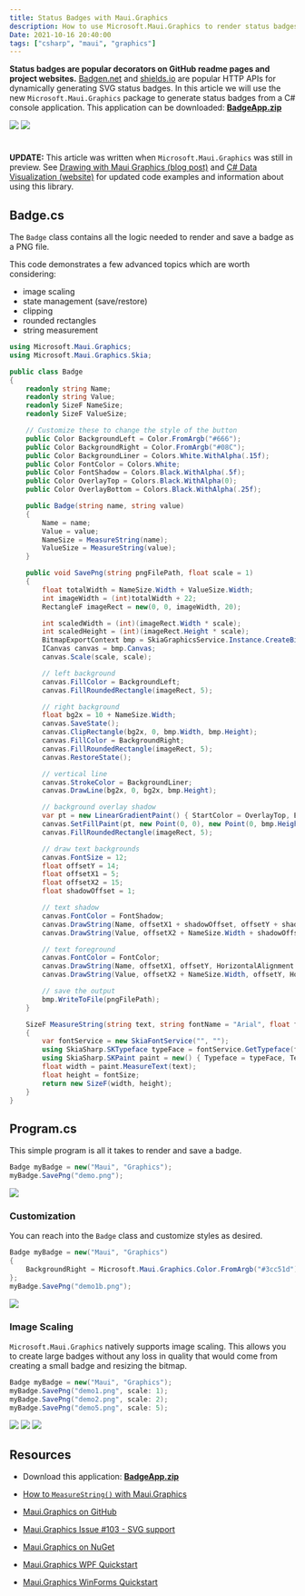 ```yaml
---
title: Status Badges with Maui.Graphics
description: How to use Microsoft.Maui.Graphics to render status badges
Date: 2021-10-16 20:40:00
tags: ["csharp", "maui", "graphics"]
---
```




**Status badges are popular decorators on GitHub readme pages and project websites.** [Badgen.net](https://badgen.net) and [shields.io](https://shields.io) are popular HTTP APIs for dynamically generating SVG status badges. In this article we will use the new `Microsoft.Maui.Graphics` package to generate status badges from a C# console application. This application can be downloaded: [**BadgeApp.zip**](https://swharden.com/static/2021/11/16/BadgeApp.zip)

<div class="text-center">

![](https://swharden.com/static/2021/11/16/images/demo1.png)
![](https://swharden.com/static/2021/11/16/images/demo1b.png)

</div>


<svg xmlns="http://www.w3.org/2000/svg" style="display: none;">
  <symbol id="check-circle-fill" fill="currentColor" viewBox="0 0 16 16">
    <path d="M16 8A8 8 0 1 1 0 8a8 8 0 0 1 16 0zm-3.97-3.03a.75.75 0 0 0-1.08.022L7.477 9.417 5.384 7.323a.75.75 0 0 0-1.06 1.06L6.97 11.03a.75.75 0 0 0 1.079-.02l3.992-4.99a.75.75 0 0 0-.01-1.05z"/>
  </symbol>
  <symbol id="info-fill" fill="currentColor" viewBox="0 0 16 16">
    <path d="M8 16A8 8 0 1 0 8 0a8 8 0 0 0 0 16zm.93-9.412-1 4.705c-.07.34.029.533.304.533.194 0 .487-.07.686-.246l-.088.416c-.287.346-.92.598-1.465.598-.703 0-1.002-.422-.808-1.319l.738-3.468c.064-.293.006-.399-.287-.47l-.451-.081.082-.381 2.29-.287zM8 5.5a1 1 0 1 1 0-2 1 1 0 0 1 0 2z"/>
  </symbol>
  <symbol id="exclamation-triangle-fill" fill="currentColor" viewBox="0 0 16 16">
    <path d="M8.982 1.566a1.13 1.13 0 0 0-1.96 0L.165 13.233c-.457.778.091 1.767.98 1.767h13.713c.889 0 1.438-.99.98-1.767L8.982 1.566zM8 5c.535 0 .954.462.9.995l-.35 3.507a.552.552 0 0 1-1.1 0L7.1 5.995A.905.905 0 0 1 8 5zm.002 6a1 1 0 1 1 0 2 1 1 0 0 1 0-2z"/>
  </symbol>
</svg>

<div class="alert alert-primary d-flex align-items-center" role="alert">
  <svg class="bi flex-shrink-0 me-2" width="24" height="24" role="img" aria-label="Info:"><use xlink:href="https://swharden.com/static/2021/11/16/#info-fill"/></svg>
  <div>
    <strong>UPDATE:</strong> This article was written when <code>Microsoft.Maui.Graphics</code> was still in preview. See <a href="https://swharden.com/blog/2022-05-25-maui-graphics/" class="fw-bold">Drawing with Maui Graphics (blog post)</a> and <a href="https://swharden.com/csdv/" class="fw-bold">C# Data Visualization (website)</a> for updated code examples and information about using this library.
  </div>
</div>

## Badge.cs

The `Badge` class contains all the logic needed to render and save a badge as a PNG file. 

This code demonstrates a few advanced topics which are worth considering:
* image scaling
* state management (save/restore)
* clipping
* rounded rectangles
* string measurement

```cs
using Microsoft.Maui.Graphics;
using Microsoft.Maui.Graphics.Skia;

public class Badge
{
    readonly string Name;
    readonly string Value;
    readonly SizeF NameSize;
    readonly SizeF ValueSize;

    // Customize these to change the style of the button
    public Color BackgroundLeft = Color.FromArgb("#666");
    public Color BackgroundRight = Color.FromArgb("#08C");
    public Color BackgroundLiner = Colors.White.WithAlpha(.15f);
    public Color FontColor = Colors.White;
    public Color FontShadow = Colors.Black.WithAlpha(.5f);
    public Color OverlayTop = Colors.Black.WithAlpha(0);
    public Color OverlayBottom = Colors.Black.WithAlpha(.25f);

    public Badge(string name, string value)
    {
        Name = name;
        Value = value;
        NameSize = MeasureString(name);
        ValueSize = MeasureString(value);
    }

    public void SavePng(string pngFilePath, float scale = 1)
    {
        float totalWidth = NameSize.Width + ValueSize.Width;
        int imageWidth = (int)totalWidth + 22;
        RectangleF imageRect = new(0, 0, imageWidth, 20);

        int scaledWidth = (int)(imageRect.Width * scale);
        int scaledHeight = (int)(imageRect.Height * scale);
        BitmapExportContext bmp = SkiaGraphicsService.Instance.CreateBitmapExportContext(scaledWidth, scaledHeight);
        ICanvas canvas = bmp.Canvas;
        canvas.Scale(scale, scale);

        // left background
        canvas.FillColor = BackgroundLeft;
        canvas.FillRoundedRectangle(imageRect, 5);

        // right background
        float bg2x = 10 + NameSize.Width;
        canvas.SaveState();
        canvas.ClipRectangle(bg2x, 0, bmp.Width, bmp.Height);
        canvas.FillColor = BackgroundRight;
        canvas.FillRoundedRectangle(imageRect, 5);
        canvas.RestoreState();

        // vertical line
        canvas.StrokeColor = BackgroundLiner;
        canvas.DrawLine(bg2x, 0, bg2x, bmp.Height);

        // background overlay shadow
        var pt = new LinearGradientPaint() { StartColor = OverlayTop, EndColor = OverlayBottom };
        canvas.SetFillPaint(pt, new Point(0, 0), new Point(0, bmp.Height));
        canvas.FillRoundedRectangle(imageRect, 5);

        // draw text backgrounds
        canvas.FontSize = 12;
        float offsetY = 14;
        float offsetX1 = 5;
        float offsetX2 = 15;
        float shadowOffset = 1;

        // text shadow
        canvas.FontColor = FontShadow;
        canvas.DrawString(Name, offsetX1 + shadowOffset, offsetY + shadowOffset, HorizontalAlignment.Left);
        canvas.DrawString(Value, offsetX2 + NameSize.Width + shadowOffset, offsetY + shadowOffset, HorizontalAlignment.Left);

        // text foreground
        canvas.FontColor = FontColor;
        canvas.DrawString(Name, offsetX1, offsetY, HorizontalAlignment.Left);
        canvas.DrawString(Value, offsetX2 + NameSize.Width, offsetY, HorizontalAlignment.Left);

        // save the output
        bmp.WriteToFile(pngFilePath);
    }

    SizeF MeasureString(string text, string fontName = "Arial", float fontSize = 12)
    {
        var fontService = new SkiaFontService("", "");
        using SkiaSharp.SKTypeface typeFace = fontService.GetTypeface(fontName);
        using SkiaSharp.SKPaint paint = new() { Typeface = typeFace, TextSize = fontSize };
        float width = paint.MeasureText(text);
        float height = fontSize;
        return new SizeF(width, height);
    }
}
```

## Program.cs

This simple program is all it takes to render and save a badge.

```cs
Badge myBadge = new("Maui", "Graphics");
myBadge.SavePng("demo.png");
```

<div class="text-center">

![](https://swharden.com/static/2021/11/16/images/demo1.png)

</div>

### Customization

You can reach into the `Badge` class and customize styles as desired.

```cs
Badge myBadge = new("Maui", "Graphics")
{
    BackgroundRight = Microsoft.Maui.Graphics.Color.FromArgb("#3cc51d"),
};
myBadge.SavePng("demo1b.png");
```

<div class="text-center">

![](https://swharden.com/static/2021/11/16/images/demo1b.png)

</div>

### Image Scaling

`Microsoft.Maui.Graphics` natively supports image scaling. This allows you to create large badges without any loss in quality that would come from creating a small badge and resizing the bitmap.

```cs
Badge myBadge = new("Maui", "Graphics");
myBadge.SavePng("demo1.png", scale: 1);
myBadge.SavePng("demo2.png", scale: 2);
myBadge.SavePng("demo5.png", scale: 5);
```

<div class="text-center">

![](https://swharden.com/static/2021/11/16/images/demo1.png)
![](https://swharden.com/static/2021/11/16/images/demo2.png)
![](https://swharden.com/static/2021/11/16/images/demo5.png)

</div>

## Resources

* Download this application: [**BadgeApp.zip**](https://swharden.com/static/2021/11/16/BadgeApp.zip)

* [How to `MeasureString()` with Maui.Graphics](https://swharden.com/blog/2021-10-16-maui-graphics-measurestring/)

* [Maui.Graphics on GitHub](https://github.com/dotnet/Microsoft.Maui.Graphics)

* [Maui.Graphics Issue #103 - SVG support](https://github.com/dotnet/Microsoft.Maui.Graphics/issues/103)

* [Maui.Graphics on NuGet](https://www.nuget.org/packages?q=Maui.Graphics)

* [Maui.Graphics WPF Quickstart](https://maui.graphics/quickstart/wpf/)

* [Maui.Graphics WinForms Quickstart](https://maui.graphics/quickstart/winforms/)